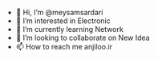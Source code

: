 - 👋 Hi, I’m @meysamsardari
- 👀 I’m interested in Electronic
- 🌱 I’m currently learning Network
- 💞️ I’m looking to collaborate on New Idea
- 📫 How to reach me anjiloo.ir

<!---
meysamsardari/meysamsardari is a ✨ special ✨ repository because its `README.md` (this file) appears on your GitHub profile.
You can click the Preview link to take a look at your changes.
--->
